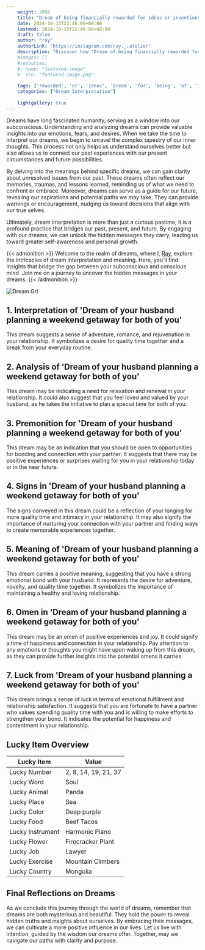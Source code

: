 ```yaml
---
    weight: 2056
    title: "Dream of being financially rewarded for ideas or inventions."  # Assuming 'title' column exists
    date: 2024-10-13T22:46:00+08:00
    lastmod: 2024-10-13T22:46:00+08:00
    draft: false
    author: "ray"
    authorLink: "https://instagram.com/ray._.atelier"
    description: "Discover how 'Dream of being financially rewarded for ideas or inventions.' can interpret your future and uncover its significant meanings in your life."
    #images: []
    #resources:
    #- name: "featured-image"
    #  src: "featured-image.png"
    
    tags: ['rewarded', 'or', 'ideas', 'Dream', 'for', 'being', 'of', 'inventions.', 'financially']
    categories: ["Dream Interpretation"]
    
    lightgallery: true
---
```

    
Dreams have long fascinated humanity, serving as a window into our subconscious. Understanding and analyzing dreams can provide valuable insights into our emotions, fears, and desires. When we take the time to interpret our dreams, we begin to unravel the complex tapestry of our inner thoughts. This process not only helps us understand ourselves better but also allows us to connect our past experiences with our present circumstances and future possibilities.

By delving into the meanings behind specific dreams, we can gain clarity about unresolved issues from our past. These dreams often reflect our memories, traumas, and lessons learned, reminding us of what we need to confront or embrace. Moreover, dreams can serve as a guide for our future, revealing our aspirations and potential paths we may take. They can provide warnings or encouragement, nudging us toward decisions that align with our true selves.

Ultimately, dream interpretation is more than just a curious pastime; it is a profound practice that bridges our past, present, and future. By engaging with our dreams, we can unlock the hidden messages they carry, leading us toward greater self-awareness and personal growth.

{{< admonition >}}
Welcome to the realm of dreams, where I, [Ray](https://instagram.com/ray._.atelier), explore the intricacies of dream interpretation and meaning. Here, you’ll find insights that bridge the gap between your subconscious and conscious mind. Join me on a journey to uncover the hidden messages in your dreams.
{{< /admonition >}}

![Dream Grl](https://cdn.pixabay.com/photo/2017/11/02/03/35/gothic-2910057_1280.jpg "Dream Grl")

## 1. Interpretation of 'Dream of your husband planning a weekend getaway for both of you'
 This dream suggests a sense of adventure, romance, and rejuvenation in your relationship. It symbolizes a desire for quality time together and a break from your everyday routine.

## 2. Analysis of 'Dream of your husband planning a weekend getaway for both of you'
 This dream may be indicating a need for relaxation and renewal in your relationship. It could also suggest that you feel loved and valued by your husband, as he takes the initiative to plan a special time for both of you.

## 3. Premonition for 'Dream of your husband planning a weekend getaway for both of you'
 This dream may be an indication that you should be open to opportunities for bonding and connection with your partner. It suggests that there may be positive experiences or surprises waiting for you in your relationship today or in the near future.

## 4. Signs in 'Dream of your husband planning a weekend getaway for both of you'
 The signs conveyed in this dream could be a reflection of your longing for more quality time and intimacy in your relationship. It may also signify the importance of nurturing your connection with your partner and finding ways to create memorable experiences together.

## 5. Meaning of 'Dream of your husband planning a weekend getaway for both of you'
 This dream carries a positive meaning, suggesting that you have a strong emotional bond with your husband. It represents the desire for adventure, novelty, and quality time together. It symbolizes the importance of maintaining a healthy and loving relationship.

## 6. Omen in 'Dream of your husband planning a weekend getaway for both of you'
 This dream may be an omen of positive experiences and joy. It could signify a time of happiness and connection in your relationship. Pay attention to any emotions or thoughts you might have upon waking up from this dream, as they can provide further insights into the potential omens it carries.

## 7. Luck from 'Dream of your husband planning a weekend getaway for both of you'
 This dream brings a sense of luck in terms of emotional fulfillment and relationship satisfaction. It suggests that you are fortunate to have a partner who values spending quality time with you and is willing to make efforts to strengthen your bond. It indicates the potential for happiness and contentment in your relationship.

## Lucky Item Overview
| Lucky Item          | Value              |
|---------------|--------------------|
| Lucky Number        | 2, 8, 14, 19, 21, 37  |
| Lucky Word          | Soul |
| Lucky Animal        | Panda |
| Lucky Place         | Sea     |
| Lucky Color         | Deep purple     |
| Lucky Food          | Beef Tacos      |
| Lucky Instrument    | Harmonic Piano |
| Lucky Flower        | Firecracker Plant    |
| Lucky Job           | Lawyer       |
| Lucky Exercise      | Mountain Climbers  |
| Lucky Country       | Mongolia    |


##  Final Reflections on Dreams

As we conclude this journey through the world of dreams, remember that dreams are both mysterious and beautiful. They hold the power to reveal hidden truths and insights about ourselves. By embracing their messages, we can cultivate a more positive influence in our lives. Let us live with intention, guided by the wisdom our dreams offer. Together, may we navigate our paths with clarity and purpose.
